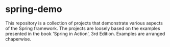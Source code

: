 spring-demo
===========
This repository is a collection of projects that demonstrate various aspects of the Spring framework. The projects are loosely based on the examples presented in the book 'Spring in Action', 3rd Edition. Examples are arranged chaperwise. 
